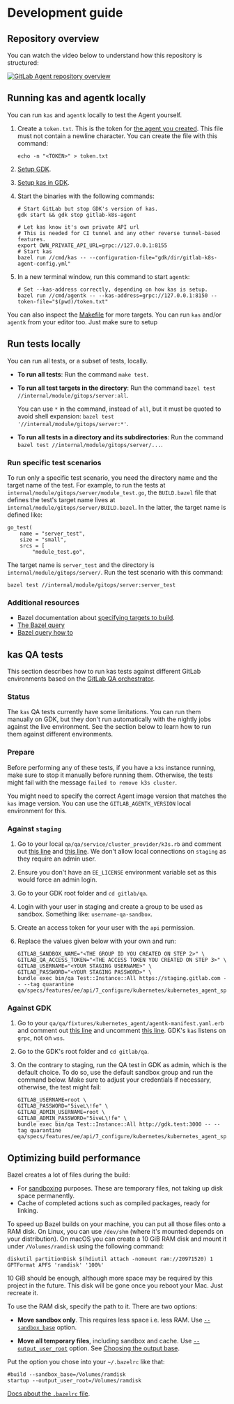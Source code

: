 # Development guide

## Repository overview

You can watch the video below to understand how this repository is
structured:

[![GitLab Agent repository overview](http://img.youtube.com/vi/j8CyaCWroUY/0.jpg)](http://www.youtube.com/watch?v=j8CyaCWroUY "GitLab Agent repository overview")

## Running kas and agentk locally

You can run `kas` and `agentk` locally to test the Agent yourself.

1. Create a `token.txt`. This is the token for
   [the agent you created](https://docs.gitlab.com/ee/user/clusters/agent/index.html#create-an-agent-record-in-gitlab).
   This file must not contain a newline character. You can create the file with this command:

   ```shell
   echo -n "<TOKEN>" > token.txt
   ```

1. [Setup GDK](https://gitlab.com/gitlab-org/gitlab-development-kit#installation).

1. [Setup kas in GDK](https://gitlab.com/gitlab-org/gitlab-development-kit/-/blob/main/doc/howto/kubernetes_agent.md).

1. Start the binaries with the following commands:

   ```shell
   # Start GitLab but stop GDK's version of kas.
   gdk start && gdk stop gitlab-k8s-agent

   # Let kas know it's own private API url
   # This is needed for CI tunnel and any other reverse tunnel-based features.
   export OWN_PRIVATE_API_URL=grpc://127.0.0.1:8155
   # Start kas
   bazel run //cmd/kas -- --configuration-file="gdk/dir/gitlab-k8s-agent-config.yml"
   ```

1. In a new terminal window, run this command to start `agentk`:

   ```shell
   # Set --kas-address correctly, depending on how kas is setup.
   bazel run //cmd/agentk -- --kas-address=grpc://127.0.0.1:8150 --token-file="$(pwd)/token.txt"
   ```

You can also inspect the [Makefile](../Makefile) for more targets. You can run `kas` and/or `agentk` from your
editor too. Just make sure to setup

## Run tests locally

You can run all tests, or a subset of tests, locally.

- **To run all tests**: Run the command `make test`.
- **To run all test targets in the directory**: Run the command
  `bazel test //internal/module/gitops/server:all`.

  You can use `*` in the command, instead of `all`, but it must be quoted to
  avoid shell expansion: `bazel test '//internal/module/gitops/server:*'`.
- **To run all tests in a directory and its subdirectories**: Run the command
  `bazel test //internal/module/gitops/server/...`.

### Run specific test scenarios

To run only a specific test scenario, you need the directory name and the target
name of the test. For example, to run the tests at
`internal/module/gitops/server/module_test.go`, the `BUILD.bazel` file that
defines the test's target name lives at `internal/module/gitops/server/BUILD.bazel`.
In the latter, the target name is defined like:

```bazel
go_test(
    name = "server_test",
    size = "small",
    srcs = [
        "module_test.go",
```

The target name is `server_test` and the directory is `internal/module/gitops/server/`.
Run the test scenario with this command:

```shell
bazel test //internal/module/gitops/server:server_test
```

### Additional resources

- Bazel documentation about [specifying targets to build](https://docs.bazel.build/versions/master/guide.html#specifying-targets-to-build).
- [The Bazel query](https://docs.bazel.build/versions/master/query.html)
- [Bazel query how to](https://docs.bazel.build/versions/master/query-how-to.html)

## kas QA tests

This section describes how to run kas tests against different GitLab environments based on the
[GitLab QA orchestrator](https://gitlab.com/gitlab-org/gitlab-qa).

### Status

The `kas` QA tests currently have some limitations. You can run them manually on GDK, but they don't
run automatically with the nightly jobs against the live environment. See the section below
to learn how to run them against different environments.

### Prepare

Before performing any of these tests, if you have a `k3s` instance running, make sure to
stop it manually before running them. Otherwise, the tests might fail with the message
`failed to remove k3s cluster`.

You might need to specify the correct Agent image version that matches the `kas` image version. You can use the `GITLAB_AGENTK_VERSION` local environment for this.

### Against `staging`

1. Go to your local `qa/qa/service/cluster_provider/k3s.rb` and comment out
   [this line](https://gitlab.com/gitlab-org/gitlab/-/blob/5b15540ea78298a106150c3a1d6ed26416109b9d/qa/qa/service/cluster_provider/k3s.rb#L8) and
   [this line](https://gitlab.com/gitlab-org/gitlab/-/blob/5b15540ea78298a106150c3a1d6ed26416109b9d/qa/qa/service/cluster_provider/k3s.rb#L36).
   We don't allow local connections on `staging` as they require an admin user.
1. Ensure you don't have an `EE_LICENSE` environment variable set as this would force an admin login.
1. Go to your GDK root folder and `cd gitlab/qa`.
1. Login with your user in staging and create a group to be used as sandbox.
   Something like: `username-qa-sandbox`.
1. Create an access token for your user with the `api` permission.
1. Replace the values given below with your own and run:

   ```shell
   GITLAB_SANDBOX_NAME="<THE GROUP ID YOU CREATED ON STEP 2>" \
   GITLAB_QA_ACCESS_TOKEN="<THE ACCESS TOKEN YOU CREATED ON STEP 3>" \
   GITLAB_USERNAME="<YOUR STAGING USERNAME>" \
   GITLAB_PASSWORD="<YOUR STAGING PASSWORD>" \
   bundle exec bin/qa Test::Instance::All https://staging.gitlab.com -- --tag quarantine qa/specs/features/ee/api/7_configure/kubernetes/kubernetes_agent_spec.rb
   ```

### Against GDK

1. Go to your `qa/qa/fixtures/kubernetes_agent/agentk-manifest.yaml.erb` and comment out [this line](https://gitlab.com/gitlab-org/gitlab/-/blob/a55b78532cfd29426cf4e5b4edda81407da9d449/qa/qa/fixtures/kubernetes_agent/agentk-manifest.yaml.erb#L27) and uncomment [this line](https://gitlab.com/gitlab-org/gitlab/-/blob/a55b78532cfd29426cf4e5b4edda81407da9d449/qa/qa/fixtures/kubernetes_agent/agentk-manifest.yaml.erb#L28).
   GDK's `kas` listens on `grpc`, not on `wss`.
1. Go to the GDK's root folder and `cd gitlab/qa`.
1. On the contrary to staging, run the QA test in GDK as admin, which is the default choice. To do so, use the default sandbox group and run the command below. Make sure to adjust your credentials if necessary, otherwise, the test might fail:

   ```shell
   GITLAB_USERNAME=root \
   GITLAB_PASSWORD="5iveL\!fe" \
   GITLAB_ADMIN_USERNAME=root \
   GITLAB_ADMIN_PASSWORD="5iveL\!fe" \
   bundle exec bin/qa Test::Instance::All http://gdk.test:3000 -- --tag quarantine qa/specs/features/ee/api/7_configure/kubernetes/kubernetes_agent_spec.rb
   ```

## Optimizing build performance

Bazel creates a lot of files during the build:
- For [sandboxing](https://docs.bazel.build/versions/main/sandboxing.html)
  purposes. These are temporary files, not taking up disk space permanently.
- Cache of completed actions such as compiled packages, ready for linking.

To speed up Bazel builds on your machine, you can put all those files onto a RAM disk. On Linux, you can use
`/dev/shm` (where it's mounted depends on your distribution). On macOS you can create a 10 GiB RAM disk and
mount it under `/Volumes/ramdisk` using the following command:

```shell
diskutil partitionDisk $(hdiutil attach -nomount ram://20971520) 1 GPTFormat APFS 'ramdisk' '100%'
```

10 GiB should be enough, although more space may be required by this project in the future. This disk will be gone once you reboot your Mac. Just recreate it.

To use the RAM disk, specify the path to it. There are two options:

- **Move sandbox only**. This requires less space i.e. less RAM. Use
  [`--sandbox_base`](https://docs.bazel.build/versions/main/command-line-reference.html#flag--sandbox_base)
  option.

- **Move all temporary files**, including sandbox and cache. Use
  [`--output_user_root`](https://docs.bazel.build/versions/main/command-line-reference.html#flag--output_user_root)
  option. See
  [Choosing the output base](https://docs.bazel.build/versions/main/guide.html#choosing-the-output-base).

Put the option you chose into your `~/.bazelrc` like that:

```plaintext
#build --sandbox_base=/Volumes/ramdisk
startup --output_user_root=/Volumes/ramdisk
```

[Docs about the `.bazelrc` file](https://docs.bazel.build/versions/main/guide.html#bazelrc-the-bazel-configuration-file).
